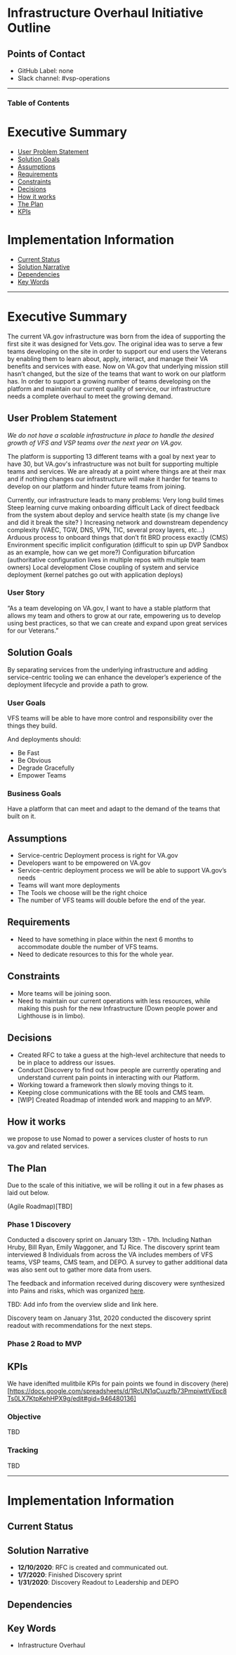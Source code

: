 # Infrastructure Overhaul Initiative Outline

## Points of Contact
- GitHub Label: none
- Slack channel: #vsp-operations

 
---
### Table of Contents

# Executive Summary 
- [User Problem Statement](#user-problem-statement)
- [Solution Goals](#solution-goals)
- [Assumptions](#assumptions)
- [Requirements](#requirements)
- [Constraints](#constraints)
- [Decisions](#decisions)
- [How it works](#how-it-works)
- [The Plan](#the-plan)
- [KPIs](#kpis)

# Implementation Information
- [Current Status](#current-status)
- [Solution Narrative](#solution-narrative)
- [Dependencies](#Dependencies)
- [Key Words](#key-words)



---
# Executive Summary
The current VA.gov infrastructure was born from the idea of supporting the first site it was designed for Vets.gov. The original idea was to serve a few teams developing on the site in order to support our end users the Veterans by enabling them to learn about, apply, interact, and manage their VA benefits and services with ease. Now on VA.gov that underlying mission still hasn’t changed, but the size of the teams that want to work on our platform has. In order to support a growing number of teams developing on the platform and maintain our current quality of service, our infrastructure needs a complete overhaul to meet the growing demand.

## User Problem Statement
_We do not have a scalable infrastructure in place to handle the desired growth of VFS and VSP teams over the next year on VA.gov._

The platform is supporting 13 different teams with a goal by next year to have 30, but VA.gov's infrastructure was not built for supporting multiple teams and services. We are already at a point where things are at their max and if nothing changes our infrastructure will make it harder for teams to develop on our platform and hinder future teams from joining.

Currently, our infrastructure leads to many problems:
Very long build times
Steep learning curve making onboarding difficult
Lack of direct feedback from the system about deploy and service health state (is my change live and did it break the site? )
Increasing network and downstream dependency complexity (VAEC, TGW, DNS, VPN, TIC, several proxy layers, etc…)
Arduous process to onboard things that don’t fit BRD process exactly (CMS)
Environment specific implicit configuration (difficult to spin up DVP Sandbox as an example, how can we get more?)
Configuration bifurcation (authoritative configuration lives in multiple repos with multiple team owners)
Local development
Close coupling of system and service deployment (kernel patches go out with application deploys)

### User Story
“As a team developing on VA.gov, I want to have a stable platform that allows my team and others to grow at our rate, empowering us to develop using best practices, so that we can create and expand upon great services for our Veterans.” 

## Solution Goals
By separating services from the underlying infrastructure and adding service-centric tooling we can enhance the developer’s experience of the deployment lifecycle and provide a path to grow.

### User Goals
VFS teams will be able to have more control and responsibility over the things they build.

And deployments should:
- Be Fast
- Be Obvious
- Degrade Gracefully
- Empower Teams

### Business Goals
Have a platform that can meet and adapt to the demand of the teams that built on it. 

## Assumptions
- Service-centric Deployment process is right for VA.gov
- Developers want to be empowered on VA.gov
- Service-centric deployment process we will be able to support VA.gov’s needs
- Teams will want more deployments
- The Tools we choose will be the right choice
- The number of VFS teams will double before the end of the year. 

## Requirements  
- Need to have something in place within the next 6 months to accommodate double the number of VFS teams. 
- Need to dedicate resources to this for the whole year. 

## Constraints
- More teams will be joining soon.
- Need to maintain our current operations with less resources, while making this push for the new Infrastructure (Down people power and Lighthouse is in limbo). 


## Decisions
- Created RFC to take a guess at the high-level architecture that needs to be in place to address our issues.
- Conduct Discovery to find out how people are currently operating and understand current pain points in interacting with our Platform.
- Working toward a framework then slowly moving things to it. 
- Keeping close communications with the BE tools and CMS team. 
- [WIP] Created Roadmap of intended work and mapping to an MVP. 

## How it works
we propose to use Nomad to power a services cluster of hosts to run va.gov and related services. 

## The Plan
Due to the scale of this initiative, we will be rolling it out in a few phases as laid out below.

(Agile Roadmap)[TBD]

### Phase 1 Discovery 
Conducted a discovery sprint on January 13th - 17th. Including Nathan Hruby, Bill Ryan, Emily Waggoner, and TJ Rice. The discovery sprint team interviewed 8 Individuals from across the VA includes members of VFS teams, VSP teams, CMS team, and DEPO. A survey to gather additional data was also sent out to gather more data from users. 

The feedback and information received during discovery were synthesized into Pains and risks, which was organized [here](https://docs.google.com/spreadsheets/d/1RcUN1qCuuzfb73PmpiwttVEpc8Ts0LX7KtpKehHPX9g/edit#gid=946480136).  

TBD: Add info from the overview slide and link here.

Discovery team on January 31st, 2020 conducted the discovery sprint readout with recommendations for the next steps. 

### Phase 2 Road to MVP

## KPIs
We have idenifted mulitbile KPIs for pain points we found in discovery (here)[https://docs.google.com/spreadsheets/d/1RcUN1qCuuzfb73PmpiwttVEpc8Ts0LX7KtpKehHPX9g/edit#gid=946480136]

### Objective
TBD

### Tracking
TBD

---

# Implementation Information

## Current Status

## Solution Narrative
- **12/10/2020**: RFC is created and communicated out. 
- **1/7/2020**: Finished Discovery sprint 
- **1/31/2020**: Discovery Readout to Leadership and DEPO

## Dependencies


## Key Words
- Infrastructure Overhaul




